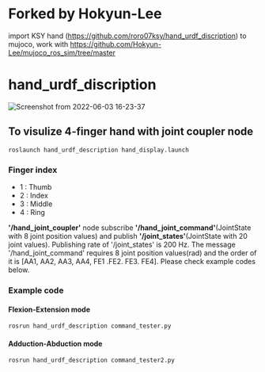 # Forked by Hokyun-Lee
import KSY hand (https://github.com/roro07ksy/hand_urdf_discription) to mujoco,
work with https://github.com/Hokyun-Lee/mujoco_ros_sim/tree/master

##
##
##
##
##
##
##
##
##
##



# hand_urdf_discription

![Screenshot from 2022-06-03 16-23-37](https://user-images.githubusercontent.com/40191598/171807711-2bd708b4-ef03-4bdb-b5b6-6e91d5b93c4c.png)




## To visulize 4-finger hand with joint coupler node
```
roslaunch hand_urdf_description hand_display.launch
```

### Finger index
* 1 : Thumb
* 2 : Index
* 3 : Middle
* 4 : Ring


**'/hand_joint_coupler'** node subscribe **'/hand_joint_command'**(JointState with 8 joint position values) and publish **'/joint_states'**(JointState with 20 joint values). Publishing rate of '/joint_states' is 200 Hz.
The message '/hand_joint_command' requires 8 joint position values(rad) and the order of it is [AA1, AA2, AA3, AA4, FE1 .FE2. FE3. FE4].
Please check example codes below.




### Example code
#### Flexion-Extension mode
```
rosrun hand_urdf_description command_tester.py
```

#### Adduction-Abduction mode
```
rosrun hand_urdf_description command_tester2.py
```
